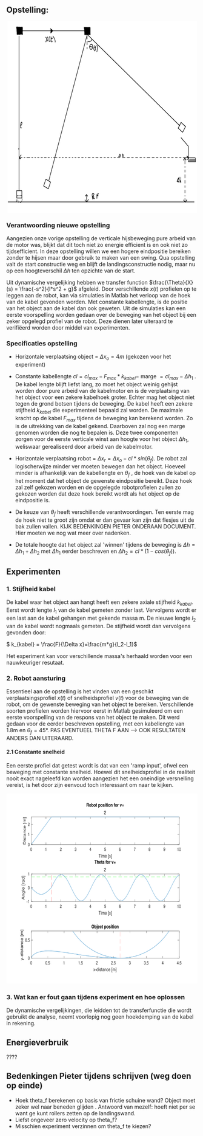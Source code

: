 
## Opstelling:
<div style="transform: rotate(90deg);">
    <img src="new_test_setting.svg" alt="Image failed to load" width="750" height="500">
</div>

### Verantwoording nieuwe opstelling
Aangezien onze vorige opstelling de verticale hijsbeweging pure arbeid van de motor was, blijkt dat dit toch niet zo energie efficient is en ook niet zo tijdsefficient. In deze opstelling willen we een hogere eindpositie bereiken zonder te hijsen maar door gebruik te maken van een swing. Qua opstelling valt de start constructie weg en blijft de landingsconstructie nodig, maar nu op een hoogteverschil $\Delta h$ ten opzichte van de start. 

Uit dynamische vergelijking hebben we  transfer function $\frac{\Theta}{X}(s) = \frac{-s^2}{l*s^2 + g}$ afgeleid. Door verschillende $x(t)$ profielen op te leggen aan de robot, kan via simulaties in Matlab het verloop van de hoek van de kabel gevonden worden. Met constante kabellengte, is de positie van het object aan de kabel dan ook geweten. Uit de simulaties kan een eerste voorspelling worden gedaan over de beweging van het object bij een zeker opgelegd profiel van de robot. Deze dienen later uiteraard te verifiëerd worden door middel van experimenten.

### Specificaties opstelling
* Horizontale verplaatsing object = $\Delta x_o = 4m$ (gekozen voor het experiment)

* Constante kabellengte $cl = cl_{max} - F_{max}*k_{kabel} -$ marge $= cl_{max} - \Delta h_1$ . De kabel lengte blijft liefst lang, zo moet het object weinig gehijst worden door pure arbeid van de kabelmotor en is de verplaatsing van het object voor een zekere kabelhoek groter. Echter mag het object niet tegen de grond botsen tijdens de beweging. De kabel heeft een zekere stijfheid $k_{kabel}$ die experimenteel bepaald zal worden. De maximale kracht op de kabel $F_{max}$ tijdens de beweging kan berekend worden. Zo is de uitrekking van de kabel gekend. Daarboven zal nog een marge genomen worden die nog te bepalen is. Deze twee componenten zorgen voor de eerste verticale winst aan hoogte voor het object $\Delta h_1$, weliswaar gerealiseerd door arbeid van de kabelmotor.

* Horizontale verplaatsing robot = $\Delta x_r = \Delta x_o - cl*sin(\theta_f)$. De robot zal logischerwijze minder ver moeten bewegen dan het object. Hoeveel minder is afhankelijk van de kabellengte en $\theta_f$ , de hoek van de kabel op het moment dat het object de gewenste eindpositie bereikt. Deze hoek zal zelf gekozen worden en de opgelegde robotprofielen zullen zo gekozen worden dat deze hoek bereikt wordt als het object op de eindpositie is.

* De keuze van $\theta_f$ heeft verschillende verantwoordingen. Ten eerste mag de hoek niet te groot zijn omdat er dan gevaar kan zijn dat flesjes uit de bak zullen vallen. KIJK BEDENKINGEN PIETER ONDERAAN DOCUMENT. Hier moeten we nog wat meer over nadenken.

* De totale hoogte dat het object zal 'winnen' tijdens de beweging is $\Delta h = \Delta h_1 + \Delta h_2$ met $\Delta h_1$ eerder beschreven en $\Delta h_2 = cl*(1-cos(\theta_f))$.


## Experimenten
### 1. Stijfheid kabel
De kabel waar het object aan hangt heeft een zekere axiale stijfheid $k_{kabel}$. Eerst wordt lengte $l_1$ van de kabel gemeten zonder last. Vervolgens wordt er een last aan de kabel gehangen met gekende massa m. De nieuwe lengte $l_2$ van de kabel wordt nogmaals gemeten. De stijfheid wordt dan vervolgens gevonden door:

$ k_{kabel} = \frac{F}{\Delta x}=\frac{m*g}{l_2-l_1}$

Het experiment kan voor verschillende massa's herhaald worden voor een nauwkeuriger resutaat.

### 2. Robot aansturing
Essentieel aan de opstelling is het vinden van een geschikt verplaatsingsprofiel $x(t)$ of snelheidsprofiel $v(t)$ voor de beweging van de robot, om de gewenste beweging van het object te bereiken. Verschillende soorten profielen worden hiervoor eerst in Matlab gesimuleerd om een eerste voorspelling van de respons van het object te maken. Dit werd gedaan voor de eerder beschreven opstelling, met een kabellengte van 1.8m en $\theta_f = 45°$. PAS EVENTUEEL THETA F AAN --> OOK RESULTATEN ANDERS DAN UITERAARD. 

#### 2.1 Constante snelheid
Een eerste profiel dat getest wordt is dat van een 'ramp input', ofwel een beweging met constante snelheid. Hoewel dit snelheidsprofiel in de realiteit nooit exact nageleefd kan worden aangezien het een oneindige versnelling vereist, is het door zijn eenvoud toch interessant om naar te kijken. 

<img src="rampv2.svg" alt="Image failed to load" width="750" height="500">



### 3. Wat kan er fout gaan tijdens experiment en hoe oplossen
De dynamische vergelijkingen, die leidden tot de transferfunctie die wordt gebruikt de analyse, neemt voorlopig nog geen hoekdemping van de kabel in rekening. 

## Energieverbruik 

????



## Bedenkingen Pieter tijdens schrijven (weg doen op einde)

* Hoek theta_f berekenen op basis van frictie schuine wand? Object moet zeker wel naar beneden glijden . Antwoord van mezelf: hoeft niet per se want ge kunt rollers zetten op de landingswand.
* Liefst ongeveer zero velocity op theta_f?
* Misschien experiment verzinnen om theta_f te kiezen?